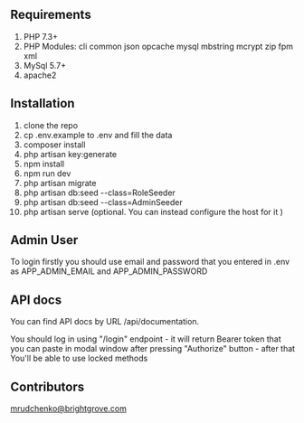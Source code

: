 ## Requirements
1. PHP 7.3+
2. PHP Modules: cli common json opcache mysql mbstring mcrypt zip fpm xml
3. MySql 5.7+
4. apache2

## Installation

1. clone the repo
2. cp .env.example to .env and fill the data
3. composer install
4. php artisan key:generate
5. npm install
6. npm run dev
7. php artisan migrate
8. php artisan db:seed --class=RoleSeeder
9. php artisan db:seed --class=AdminSeeder
10. php artisan serve (optional. You can instead configure the host for it )

## Admin User
To login firstly you should use email and password that you entered in .env as APP_ADMIN_EMAIL and APP_ADMIN_PASSWORD

## API docs 
You can find API docs by URL /api/documentation.

You should log in using "/login" endpoint - it will return Bearer token that you can paste in modal window after 
pressing "Authorize" button - after that You'll be able to use locked methods

## Contributors
mrudchenko@brightgrove.com

